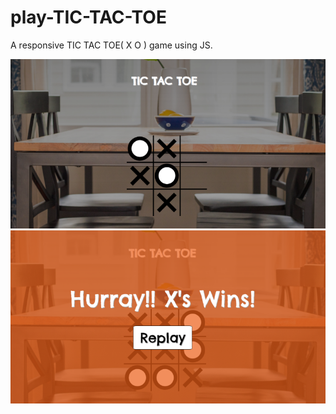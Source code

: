# play-TIC-TAC-TOE
A responsive TIC TAC TOE( X O ) game using JS.

![alt text](https://github.com/AlacritousCreature/play-TIC-TAC-TOE/blob/master/image1.png)
![alt text](https://github.com/AlacritousCreature/play-TIC-TAC-TOE/blob/master/image2.png)
